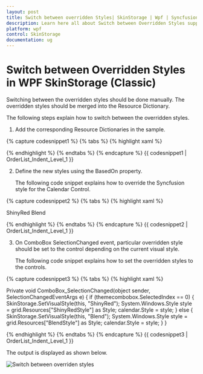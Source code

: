 ```yaml
---
layout: post
title: Switch between overridden Styles| SkinStorage | Wpf | Syncfusion
description: Learn here all about Switch between Overridden Styles support in Syncfusion WPF SkinStorage (Classic) control and more.
platform: wpf
control: SkinStorage
documentation: ug
---
```


# Switch between Overridden Styles in WPF SkinStorage (Classic)

Switching between the overridden styles should be done manually. The overridden styles should be merged into the Resource Dictionary. 

The following steps explain how to switch between the overridden styles.

1. Add the corresponding Resource Dictionaries in the sample.

{% capture codesnippet1 %}
{% tabs %}
{% highlight xaml %}

<ResourceDictionary>
<ResourceDictionary.MergedDictionaries>
<ResourceDictionary Source="/Syncfusion.Shared.WPF;Component/Controls/Calendar/themes/ShinyRedStyle.xaml"/>
<ResourceDictionary Source="/Syncfusion.Shared.WPF;Component/Controls/Calendar/themes/BlendStyle.xaml"/>
</ResourceDictionary.MergedDictionaries>
</ResourceDictionary>

{% endhighlight %}
{% endtabs %}
{% endcapture %}
{{ codesnippet1 | OrderList_Indent_Level_1 }}

2. Define the new styles using the BasedOn property. 



   The following code snippet explains how to override the Syncfusion style for the Calendar Control.

{% capture codesnippet2 %}
{% tabs %}
{% highlight xaml %}

<Grid Name="grid">
<Grid.Resources>
<Style x:Key="ShinyRedStyle" TargetType="syncfusion:CalendarEdit" BasedOn="{StaticResource ShinyRedCalendarEditStyle}" >
<Setter Property="Background" Value="PaleGoldenRod"/>
</Style>
<Style x:Key="BlendStyle" TargetType="syncfusion:CalendarEdit" BasedOn="{StaticResource BlendCalendarEditStyle}" >
<Setter Property=" Background" Value="Green"/>
</Style>
</Grid.Resources>
<Grid.ColumnDefinitions>
<ColumnDefinition Width="*"/>
<ColumnDefinition Width="*"/>
</Grid.ColumnDefinitions>
<ComboBox Name="themecombobox" Grid.Column="0" SelectionChanged="ComboBox_SelectionChanged">
<ComboBoxItem>ShinyRed</ComboBoxItem>
<ComboBoxItem>Blend</ComboBoxItem>
</ComboBox>
<syncfusion:CalendarEdit Name="calendar" Grid.Column="1"></syncfusion:CalendarEdit>        
</Grid>

{% endhighlight %}
{% endtabs %}
{% endcapture %}
{{ codesnippet2 | OrderList_Indent_Level_1 }}

3. On ComboBox SelectionChanged event, particular overridden style should be set to the control depending on the current visual style. 

   The following code snippet explains how to set the overridden styles to the controls.

{% capture codesnippet3 %}
{% tabs %}
{% highlight xaml %}

Private void ComboBox_SelectionChanged(object sender, SelectionChangedEventArgs e)
{
	if (themecombobox.SelectedIndex == 0)
	{
    	SkinStorage.SetVisualStyle(this, "ShinyRed");
		System.Windows.Style style = grid.Resources["ShinyRedStyle"] as Style;
		calendar.Style = style;
	}
	else
	{
		SkinStorage.SetVisualStyle(this, "Blend");
		System.Windows.Style style = grid.Resources["BlendStyle"] as Style;
		calendar.Style = style;
	}
}

{% endhighlight %}
{% endtabs %}
{% endcapture %}
{{ codesnippet3 | OrderList_Indent_Level_1 }}

The output is displayed as shown below.

![Switch between overriden styles](Switch-between-Overridden-Styles_images/Switch-between-Overridden-Styles_img1.png)





